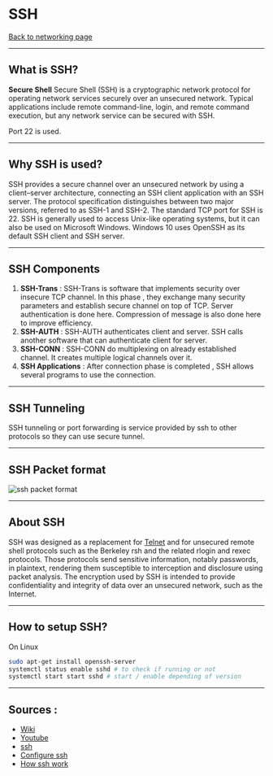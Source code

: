 # SSH
[Back to networking page](../index.md)

---

## What is SSH?
**Secure Shell**
Secure Shell (SSH) is a cryptographic network protocol for operating network services securely over an unsecured network. Typical applications include remote command-line, login, and remote command execution, but any network service can be secured with SSH.

Port 22 is used.

---

## Why SSH is used?
SSH provides a secure channel over an unsecured network by using a client–server architecture, connecting an SSH client application with an SSH server. The protocol specification distinguishes between two major versions, referred to as SSH-1 and SSH-2. The standard TCP port for SSH is 22. SSH is generally used to access Unix-like operating systems, but it can also be used on Microsoft Windows. Windows 10 uses OpenSSH as its default SSH client and SSH server.

---

## SSH Components
1. **SSH-Trans** : SSH-Trans is software that implements security over insecure TCP channel. In this phase , they exchange many security parameters and establish secure channel on top of TCP. Server authentication is done here. Compression of message is also done here to improve efficiency.
2. **SSH-AUTH** : SSH-AUTH authenticates client and server. SSH calls another software that can authenticate client for server. 
3. **SSH-CONN** : SSH-CONN do multiplexing on already established channel. It creates multiple logical channels over it.
4. **SSH Applications** : After connection phase is completed , SSH allows several programs to use the connection. 

---

## SSH Tunneling 
SSH tunneling or port forwarding is service provided by ssh to other protocols so they can use secure tunnel. 

---

## SSH Packet format

![ssh packet format](https://images.slideplayer.com/26/8842511/slides/slide_34.jpg)

---
## About SSH
SSH was designed as a replacement for [Telnet](Protocols/Telnet.md) and for unsecured remote shell protocols such as the Berkeley rsh and the related rlogin and rexec protocols. Those protocols send sensitive information, notably passwords, in plaintext, rendering them susceptible to interception and disclosure using packet analysis. The encryption used by SSH is intended to provide confidentiality and integrity of data over an unsecured network, such as the Internet.

---

## How to setup SSH?
On Linux

```bash
sudo apt-get install openssh-server
systemctl status enable sshd # to check if running or not
systemctl start start sshd # start / enable depending of version
```

---

## Sources :
- [Wiki](https://en.wikipedia.org/wiki/Secure_Shell)
- [Youtube](https://youtu.be/qWKK_PNHnnA)
- [ssh](https://www.youtube.com/watch?v=tZop-zjYkrU&ab_channel=PowerCertAnimatedVideos)
- [Configure ssh](https://youtu.be/1hvVcEhcbLM?t=11100)
- [How ssh work](https://youtu.be/ORcvSkgdA58)
